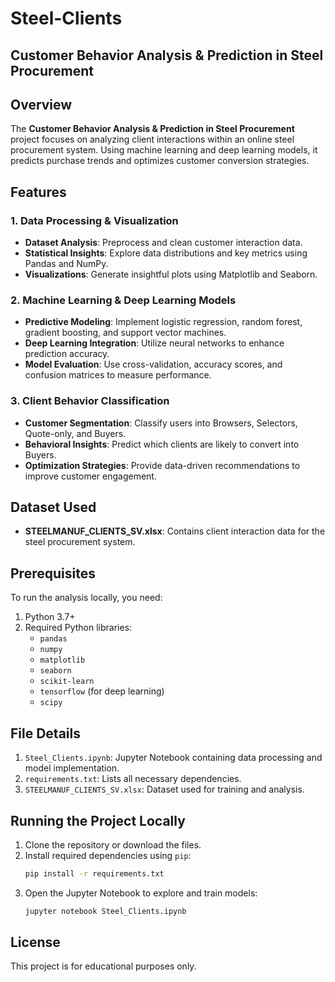# Steel-Clients
## Customer Behavior Analysis & Prediction in Steel Procurement

## Overview
The **Customer Behavior Analysis & Prediction in Steel Procurement** project focuses on analyzing client interactions within an online steel procurement system. Using machine learning and deep learning models, it predicts purchase trends and optimizes customer conversion strategies.

## Features

### 1. Data Processing & Visualization
- **Dataset Analysis**: Preprocess and clean customer interaction data.
- **Statistical Insights**: Explore data distributions and key metrics using Pandas and NumPy.
- **Visualizations**: Generate insightful plots using Matplotlib and Seaborn.

### 2. Machine Learning & Deep Learning Models
- **Predictive Modeling**: Implement logistic regression, random forest, gradient boosting, and support vector machines.
- **Deep Learning Integration**: Utilize neural networks to enhance prediction accuracy.
- **Model Evaluation**: Use cross-validation, accuracy scores, and confusion matrices to measure performance.

### 3. Client Behavior Classification
- **Customer Segmentation**: Classify users into Browsers, Selectors, Quote-only, and Buyers.
- **Behavioral Insights**: Predict which clients are likely to convert into Buyers.
- **Optimization Strategies**: Provide data-driven recommendations to improve customer engagement.

## Dataset Used
- **STEELMANUF_CLIENTS_SV.xlsx**: Contains client interaction data for the steel procurement system.

## Prerequisites
To run the analysis locally, you need:
1. Python 3.7+
2. Required Python libraries:
   - `pandas`
   - `numpy`
   - `matplotlib`
   - `seaborn`
   - `scikit-learn`
   - `tensorflow` (for deep learning)
   - `scipy`

## File Details
1. `Steel_Clients.ipynb`: Jupyter Notebook containing data processing and model implementation.
2. `requirements.txt`: Lists all necessary dependencies.
3. `STEELMANUF_CLIENTS_SV.xlsx`: Dataset used for training and analysis.

## Running the Project Locally
1. Clone the repository or download the files.
2. Install required dependencies using `pip`:
   ```bash
   pip install -r requirements.txt
   ```
3. Open the Jupyter Notebook to explore and train models:
   ```bash
   jupyter notebook Steel_Clients.ipynb
   ```

## License
This project is for educational purposes only.
